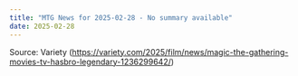 ```yaml
---
title: "MTG News for 2025-02-28 - No summary available"
date: 2025-02-28
---
```




Source: Variety (https://variety.com/2025/film/news/magic-the-gathering-movies-tv-hasbro-legendary-1236299642/)
